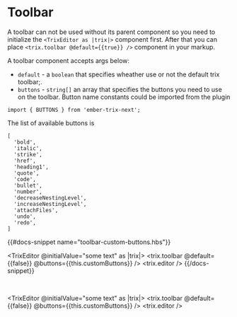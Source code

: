 # Toolbar

A toolbar can not be used without its parent component so you need to initialize the `<TrixEditor as |trix|>` component first. After that you can place `<trix.toolbar @default={{true}} />` component in your markup.

A toolbar component accepts args below:

* `default` - a `boolean` that specifies wheather use or not the default trix toolbar;.
* `buttons` - `string[]` an array that specifies the buttons you need to use on the toolbar. Button name constants could be imported from the plugin

`import { BUTTONS } from 'ember-trix-next';`

The list of available buttons is

```
[
  'bold',
  'italic',
  'strike',
  'href',
  'heading1',
  'quote',
  'code',
  'bullet',
  'number',
  'decreaseNestingLevel',
  'increaseNestingLevel',
  'attachFiles',
  'undo',
  'redo',
]
```

{{#docs-snippet name="toolbar-custom-buttons.hbs"}}
  <!-- this.customButtons = ['bold', 'italic', 'strike', 'heading1', 'quote'] -->

  <TrixEditor
    @initialValue="some text"
    as |trix|>
    <trix.toolbar @default={{false}} @buttons={{this.customButtons}} />
    <trix.editor />
  </TrixEditor>
{{/docs-snippet}}

<br/>

<TrixEditor
  @initialValue="some text"
  as |trix|>
  <trix.toolbar @default={{false}} @buttons={{this.customButtons}} />
  <trix.editor />
</TrixEditor>
